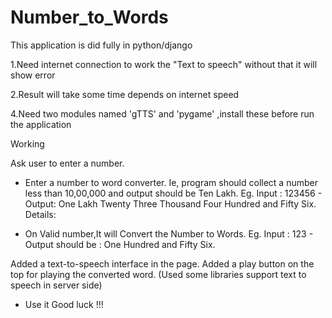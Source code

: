 # Number_to_Words

This application  is did fully in python/django 

1.Need internet connection to work the "Text to speech" without that it will  show error

2.Result will take some time depends on internet speed

4.Need two modules named  'gTTS' and 'pygame'  ,install these before run the application


Working 

Ask user to enter a number.
- Enter a number to word converter. Ie, program should collect a number less
than 10,00,000 and output should be Ten Lakh.
Eg. Input : 123456 -
Output: One Lakh Twenty Three Thousand Four Hundred and Fifty Six.
Details:

- On Valid number,It will Convert the Number to Words.
Eg. Input : 123 -
Output should be : One Hundred and Fifty Six.

Added a text-to-speech interface in the page. Added a play button
on the top for playing the converted word. (Used some libraries support text to
speech in server side)



- Use it  Good luck !!!
